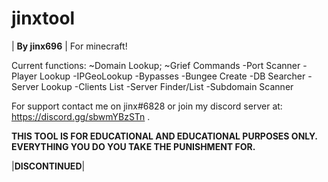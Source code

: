 # jinxtool
| **By jinx696** | For minecraft!

Current functions:
~Domain Lookup;
~Grief Commands
-Port Scanner
-Player Lookup
-IPGeoLookup
-Bypasses
-Bungee Create
-DB Searcher
-Server Lookup
-Clients List
-Server Finder/List
-Subdomain Scanner

For support contact me on jinx#6828 or join my discord server at: https://discord.gg/sbwmYBzSTn .

**THIS TOOL IS FOR EDUCATIONAL AND EDUCATIONAL PURPOSES ONLY. EVERYTHING YOU DO YOU TAKE THE PUNISHMENT FOR.**

|**DISCONTINUED**|

